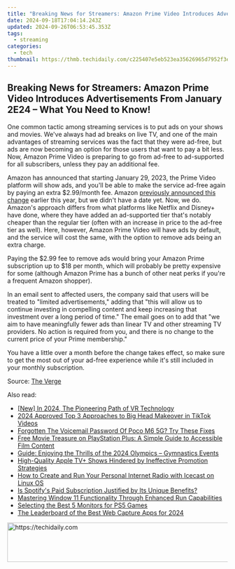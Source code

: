```yaml
---
title: "Breaking News for Streamers: Amazon Prime Video Introduces Advertisements From January 2E24 – What You Need to Know!"
date: 2024-09-18T17:04:14.243Z
updated: 2024-09-26T06:53:45.353Z
tags:
  - streaming
categories:
  - tech
thumbnail: https://thmb.techidaily.com/c225407e5eb523ea35626965d7952f3e8eff461a435028604a3c634507f598f5.png
---
```


## Breaking News for Streamers: Amazon Prime Video Introduces Advertisements From January 2E24 – What You Need to Know!

One common tactic among streaming services is to put ads on your shows and movies. We've always had ad breaks on live TV, and one of the main advantages of streaming services was the fact that they were ad-free, but ads are now becoming an option for those users that want to pay a bit less. Now, Amazon Prime Video is preparing to go from ad-free to ad-supported for all subscribers, unless they pay an additional fee.

 Amazon has announced that starting January 29, 2023, the Prime Video platform will show ads, and you'll be able to make the service ad-free again by paying an extra $2.99/month fee. Amazon [previously announced this change](https://location-social.techidaily.com/in-2024-edit-and-send-fake-location-on-telegram-for-your-vivo-y100-in-3-ways-drfone-by-drfone-virtual-android/) earlier this year, but we didn't have a date yet. Now, we do. Amazon's approach differs from what platforms like Netflix and Disney+ have done, where they have added an ad-supported tier that's notably cheaper than the regular tier (often with an increase in price to the ad-free tier as well). Here, however, Amazon Prime Video will have ads by default, and the service will cost the same, with the option to remove ads being an extra charge.

 Paying the $2.99 fee to remove ads would bring your Amazon Prime subscription up to $18 per month, which will probably be pretty expensive for some (although Amazon Prime has a bunch of other neat perks if you're a frequent Amazon shopper).

 In an email sent to affected users, the company said that users will be treated to "limited advertisements," adding that "this will allow us to continue investing in compelling content and keep increasing that investment over a long period of time." The email goes on to add that "we aim to have meaningfully fewer ads than linear TV and other streaming TV providers. No action is required from you, and there is no change to the current price of your Prime membership."

 You have a little over a month before the change takes effect, so make sure to get the most out of your ad-free experience while it's still included in your monthly subscription.

 Source: [The Verge](https://www.theverge.com/2023/12/26/24015595/amazon-prime-video-ads-coming-january-29)

<ins class="adsbygoogle"
     style="display:block"
     data-ad-format="autorelaxed"
     data-ad-client="ca-pub-7571918770474297"
     data-ad-slot="1223367746"></ins>

<ins class="adsbygoogle"
     style="display:block"
     data-ad-client="ca-pub-7571918770474297"
     data-ad-slot="8358498916"
     data-ad-format="auto"
     data-full-width-responsive="true"></ins>

<span class="atpl-alsoreadstyle">Also read:</span>
<div><ul>
<li><a href="https://article-helps.techidaily.com/new-in-2024-the-pioneering-path-of-vr-technology/"><u>[New] In 2024, The Pioneering Path of VR Technology</u></a></li>
<li><a href="https://tiktok-video-files.techidaily.com/2024-approved-top-3-approaches-to-big-head-makeover-in-tiktok-videos/"><u>2024 Approved Top 3 Approaches to Big Head Makeover in TikTok Videos</u></a></li>
<li><a href="https://easy-unlock-android.techidaily.com/forgotten-the-voicemail-password-of-poco-m6-5g-try-these-fixes-by-drfone-android/"><u>Forgotten The Voicemail Password Of Poco M6 5G? Try These Fixes</u></a></li>
<li><a href="https://media-tips.techidaily.com/free-movie-treasure-on-playstation-plus-a-simple-guide-to-accessible-film-content/"><u>Free Movie Treasure on PlayStation Plus: A Simple Guide to Accessible Film Content</u></a></li>
<li><a href="https://media-tips.techidaily.com/guide-enjoying-the-thrills-of-the-2024-olympics-gymnastics-events/"><u>Guide: Enjoying the Thrills of the 2024 Olympics – Gymnastics Events</u></a></li>
<li><a href="https://media-tips.techidaily.com/high-quality-apple-tvplus-shows-hindered-by-ineffective-promotion-strategies/"><u>High-Quality Apple TV+ Shows Hindered by Ineffective Promotion Strategies</u></a></li>
<li><a href="https://media-tips.techidaily.com/how-to-create-and-run-your-personal-internet-radio-with-icecast-on-linux-os/"><u>How to Create and Run Your Personal Internet Radio with Icecast on Linux OS</u></a></li>
<li><a href="https://media-tips.techidaily.com/is-spotifys-paid-subscription-justified-by-its-unique-benefits/"><u>Is Spotify's Paid Subscription Justified by Its Unique Benefits?</u></a></li>
<li><a href="https://windows11.techidaily.com/mastering-window-11-functionality-through-enhanced-run-capabilities/"><u>Mastering Window 11 Functionality Through Enhanced Run Capabilities</u></a></li>
<li><a href="https://fox-boxes.techidaily.com/selecting-the-best-5-monitors-for-ps5-games/"><u>Selecting the Best 5 Monitors for PS5 Games</u></a></li>
<li><a href="https://screen-mirroring-recording.techidaily.com/the-leaderboard-of-the-best-web-capture-apps-for-2024/"><u>The Leaderboard of the Best Web Capture Apps for 2024</u></a></li>
</ul></div>

<!-- affiliate ads begin -->
<a href="https://appsumo.8odi.net/c/5597632/2123729/7443" target="_top" id="2123729">
  <img src="//a.impactradius-go.com/display-ad/7443-2123729" border="0" alt="https://techidaily.com" width="600" height="90"/>
</a>
<img height="0" width="0" src="https://appsumo.8odi.net/i/5597632/2123729/7443" style="position:absolute;visibility:hidden;" border="0" />
<!-- affiliate ads end -->


